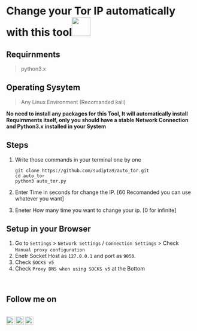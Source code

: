 <h1>Change your Tor IP automatically with this tool<img src="https://tenor.com/bgI49.gif" width="50"></h1>

## Requirnments

> python3.x

## Operating Sysytem

> Any Linux Environment (Recomanded kali)

**No need to install any packages for this Tool, It will automatically install Requirnments itself, only you should have a stable Network Connection and Python3.x installed in your System**

## Steps

1. Write those commands in your terminal one by one

   ```
   git clone https://github.com/sudipta9/auto_tor.git
   cd auto_tor
   python3 auto_tor.py
   ```

2. Enter Time in seconds for change the IP. [60 Recomanded you can use whatever you want]

3. Eneter How many time you want to change your ip. [0 for infinite]

## Setup in your Browser

1. Go to `Settings` > `Network Settings` / `Connection Settings` > Check `Manual proxy configuration`
2. Enetr Socket Host as `127.0.0.1` and port as `9050`.
3. Check `SOCKS v5`
4. Check `Proxy DNS when using SOCKS v5` at the Bottom

<br/>

## Follow me on

<br/>
<a href="https://twitter.com/SudiptaPradha20">
  <img align="left" alt="Sudipta Twitter| Twitter" width="22px" src="https://cdn.jsdelivr.net/npm/simple-icons@v3/icons/twitter.svg" />
</a>
<a href="https://www.instagram.com/_dustusp_/">
  <img align="left" alt="Instagram" width="22px" src="https://cdn.jsdelivr.net/npm/simple-icons@v3/icons/instagram.svg" />
</a>
<a href="https://github.com/sudipta9">
  <img align="left" alt="GitHub" width="22px" src="https://cdn.jsdelivr.net/npm/simple-icons@3.5.0/icons/github.svg" />
</a>
<br/>
